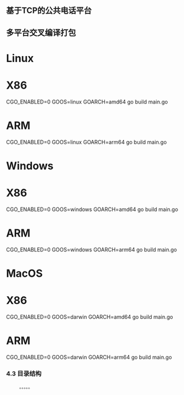 ## 基于TCP的公共电话平台

## 多平台交叉编译打包

# Linux
# X86
CGO_ENABLED=0 GOOS=linux GOARCH=amd64 go build main.go
 
# ARM
CGO_ENABLED=0 GOOS=linux GOARCH=arm64 go build main.go

# Windows
# X86
CGO_ENABLED=0 GOOS=windows GOARCH=amd64 go build main.go
 
# ARM
CGO_ENABLED=0 GOOS=windows GOARCH=arm64 go build main.go

# MacOS
# X86
CGO_ENABLED=0 GOOS=darwin GOARCH=amd64 go build main.go
 
# ARM
CGO_ENABLED=0 GOOS=darwin GOARCH=arm64 go build main.go


### 4.3 目录结构

```
     。。。。。      

```

